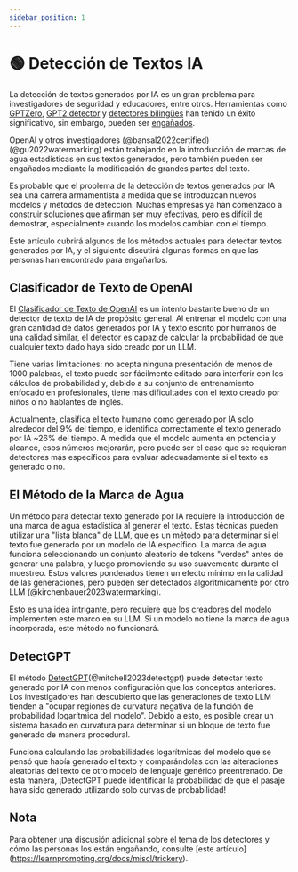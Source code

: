 ```yaml
---
sidebar_position: 1
---
```


# 🟢 Detección de Textos IA

La detección de textos generados por IA es un gran problema para investigadores de seguridad y educadores, entre otros. Herramientas como [GPTZero](https://gptzero.me), [GPT2 detector](https://openai-openai-detector.hf.space) y [detectores bilingües](https://github.com/Hello-SimpleAI/chatgpt-comparison-detection) han tenido un éxito significativo, sin embargo, pueden ser [engañados](https://learnprompting.org/docs/miscl/trickery).

OpenAI y otros investigadores (@bansal2022certified) (@gu2022watermarking) están trabajando en la introducción de marcas de agua estadísticas en sus textos generados, pero también pueden ser engañados mediante la modificación de grandes partes del texto.

Es probable que el problema de la detección de textos generados por IA sea una carrera armamentista a medida que se introduzcan nuevos modelos y métodos de detección. Muchas empresas ya han comenzado a construir soluciones que afirman ser muy efectivas, pero es difícil de demostrar, especialmente cuando los modelos cambian con el tiempo.

Este artículo cubrirá algunos de los métodos actuales para detectar textos generados por IA, y el siguiente discutirá algunas formas en que las personas han encontrado para engañarlos.

## Clasificador de Texto de OpenAI

El [Clasificador de Texto de OpenAI](https://platform.openai.com/ai-text-classifier) es un intento bastante bueno de un detector de texto de IA de propósito general. Al entrenar el modelo con una gran cantidad de datos generados por IA y texto escrito por humanos de una calidad similar, el detector es capaz de calcular la probabilidad de que cualquier texto dado haya sido creado por un LLM.

Tiene varias limitaciones: no acepta ninguna presentación de menos de 1000 palabras, el texto puede ser fácilmente editado para interferir con los cálculos de probabilidad y, debido a su conjunto de entrenamiento enfocado en profesionales, tiene más dificultades con el texto creado por niños o no hablantes de inglés.

Actualmente, clasifica el texto humano como generado por IA solo alrededor del 9% del tiempo, e identifica correctamente el texto generado por IA ~26% del tiempo. A medida que el modelo aumenta en potencia y alcance, esos números mejorarán, pero puede ser el caso que se requieran detectores más específicos para evaluar adecuadamente si el texto es generado o no.

## El Método de la Marca de Agua

Un método para detectar texto generado por IA requiere la introducción de una marca de agua estadística al generar el texto. Estas técnicas pueden utilizar una "lista blanca" de LLM, que es un método para determinar si el texto fue generado por un modelo de IA específico. La marca de agua funciona seleccionando un conjunto aleatorio de tokens "verdes" antes de generar una palabra, y luego promoviendo su uso suavemente durante el muestreo. Estos valores ponderados tienen un efecto mínimo en la calidad de las generaciones, pero pueden ser detectados algorítmicamente por otro LLM (@kirchenbauer2023watermarking).

Esto es una idea intrigante, pero requiere que los creadores del modelo implementen este marco en su LLM. Si un modelo no tiene la marca de agua incorporada, este método no funcionará.

## DetectGPT

El método [DetectGPT](https://detectgpt.ericmitchell.ai/)(@mitchell2023detectgpt) puede detectar texto generado por IA con menos configuración que los conceptos anteriores. Los investigadores han descubierto que las generaciones de texto LLM tienden a "ocupar regiones de curvatura negativa de la función de probabilidad logarítmica del modelo". Debido a esto, es posible crear un sistema basado en curvatura para determinar si un bloque de texto fue generado de manera procedural.

Funciona calculando las probabilidades logarítmicas del modelo que se pensó que había generado el texto y comparándolas con las alteraciones aleatorias del texto de otro modelo de lenguaje genérico preentrenado. De esta manera, ¡DetectGPT puede identificar la probabilidad de que el pasaje haya sido generado utilizando solo curvas de probabilidad!

## Nota

Para obtener una discusión adicional sobre el tema de los detectores y cómo las personas los están engañando, consulte \[este artículo\] (https://learnprompting.org/docs/miscl/trickery).

